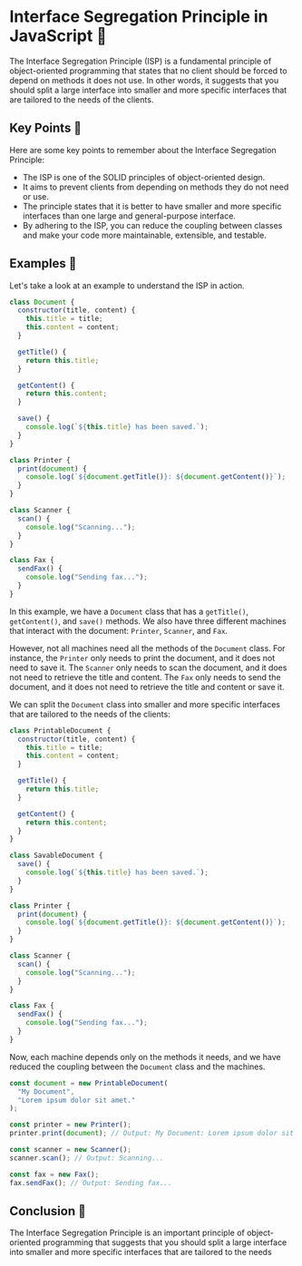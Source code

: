 # Interface Segregation Principle in JavaScript 🚀

The Interface Segregation Principle (ISP) is a fundamental principle of object-oriented programming that states that no client should be forced to depend on methods it does not use. In other words, it suggests that you should split a large interface into smaller and more specific interfaces that are tailored to the needs of the clients.

## Key Points 🔑

Here are some key points to remember about the Interface Segregation Principle:

- The ISP is one of the SOLID principles of object-oriented design.
- It aims to prevent clients from depending on methods they do not need or use.
- The principle states that it is better to have smaller and more specific interfaces than one large and general-purpose interface.
- By adhering to the ISP, you can reduce the coupling between classes and make your code more maintainable, extensible, and testable.

## Examples 🌟

Let's take a look at an example to understand the ISP in action.

```javascript
class Document {
  constructor(title, content) {
    this.title = title;
    this.content = content;
  }

  getTitle() {
    return this.title;
  }

  getContent() {
    return this.content;
  }

  save() {
    console.log(`${this.title} has been saved.`);
  }
}

class Printer {
  print(document) {
    console.log(`${document.getTitle()}: ${document.getContent()}`);
  }
}

class Scanner {
  scan() {
    console.log("Scanning...");
  }
}

class Fax {
  sendFax() {
    console.log("Sending fax...");
  }
}
```

In this example, we have a `Document` class that has a `getTitle()`, `getContent()`, and `save()` methods. We also have three different machines that interact with the document: `Printer`, `Scanner`, and `Fax`.

However, not all machines need all the methods of the `Document` class. For instance, the `Printer` only needs to print the document, and it does not need to save it. The `Scanner` only needs to scan the document, and it does not need to retrieve the title and content. The `Fax` only needs to send the document, and it does not need to retrieve the title and content or save it.

We can split the `Document` class into smaller and more specific interfaces that are tailored to the needs of the clients:

```javascript
class PrintableDocument {
  constructor(title, content) {
    this.title = title;
    this.content = content;
  }

  getTitle() {
    return this.title;
  }

  getContent() {
    return this.content;
  }
}

class SavableDocument {
  save() {
    console.log(`${this.title} has been saved.`);
  }
}

class Printer {
  print(document) {
    console.log(`${document.getTitle()}: ${document.getContent()}`);
  }
}

class Scanner {
  scan() {
    console.log("Scanning...");
  }
}

class Fax {
  sendFax() {
    console.log("Sending fax...");
  }
}
```

Now, each machine depends only on the methods it needs, and we have reduced the coupling between the `Document` class and the machines.

```javascript
const document = new PrintableDocument(
  "My Document",
  "Lorem ipsum dolor sit amet."
);

const printer = new Printer();
printer.print(document); // Output: My Document: Lorem ipsum dolor sit amet.

const scanner = new Scanner();
scanner.scan(); // Output: Scanning...

const fax = new Fax();
fax.sendFax(); // Output: Sending fax...
```

## Conclusion 🎉

The Interface Segregation Principle is an important principle of object-oriented programming that suggests that you should split a large interface into smaller and more specific interfaces that are tailored to the needs

